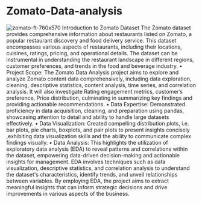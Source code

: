 # Zomato-Data-analysis
![zomato-ft-760x570](https://github.com/user-attachments/assets/b73d13b0-c046-48b3-8d9c-5075b15fc477)
Introduction to Zomato Dataset
The Zomato dataset provides comprehensive information about restaurants listed on Zomato, a popular restaurant discovery and food delivery service. This dataset encompasses various aspects of restaurants, including their locations, cuisines, ratings, pricing, and operational details. The dataset can be instrumental in understanding the restaurant landscape in different regions, customer preferences, and trends in the food and beverage industry.
•	Project Scope: The Zomato Data Analysis project aims to explore and analyze Zomato content data comprehensively, including data exploration, cleaning, descriptive statistics, content analysis, time series, and correlation analysis. It will also investigate Rating engagement metrics, customer’s preference, Price distribution, culminating in summarizing key findings and providing actionable recommendations. 
•	Data Expertise: Demonstrated proficiency in data acquisition, cleaning, and preparation using pandas, showcasing attention to detail and ability to handle large datasets effectively. 
•	Data Visualization: Created compelling distribution plots, i.e. bar plots, pie charts, boxplots, and pair plots to present insights concisely ,exhibiting data visualization skills and the ability to communicate complex findings visually. 
•	Data Analysis: This highlights the utilization of exploratory data analysis (EDA) to reveal patterns and correlations within the dataset, empowering data-driven decision-making and actionable insights for management. EDA involves techniques such as data visualization, descriptive statistics, and correlation analysis to understand the dataset's characteristics, identify trends, and unveil relationships between variables. By employing EDA, the project aims to extract meaningful insights that can inform strategic decisions and drive improvements in various aspects of the business.

